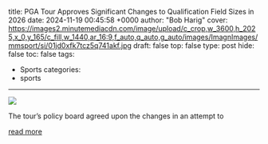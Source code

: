 title: PGA Tour Approves Significant Changes to Qualification Field Sizes in 2026
date: 2024-11-19 00:45:58 +0000
author: "Bob Harig"
cover: https://images2.minutemediacdn.com/image/upload/c_crop,w_3600,h_2025,x_0,y_165/c_fill,w_1440,ar_16:9,f_auto,q_auto,g_auto/images/ImagnImages/mmsport/si/01jd0xfk7tcz5q741akf.jpg
draft: false
top: false
type: post
hide: false
toc: false
tags:
  - Sports
categories:
  - sports
---

![](https://images2.minutemediacdn.com/image/upload/c_crop,w_3600,h_2025,x_0,y_165/c_fill,w_1440,ar_16:9,f_auto,q_auto,g_auto/images/ImagnImages/mmsport/si/01jd0xfk7tcz5q741akf.jpg)

The tour’s policy board agreed upon the changes in an attempt to

[read more](https://www.si.com/golf/pga-tour-approves-significant-changes-qualification-field-sizes-2026)
